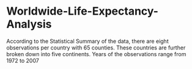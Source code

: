 # Worldwide-Life-Expectancy-Analysis
According to the Statistical Summary of the data, there are eight observations per country with 65 counties. These countries are further broken down into five continents. Years of the observations range from 1972 to 2007
